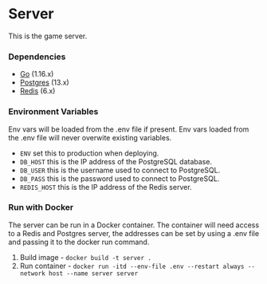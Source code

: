 # Server

This is the game server.

### Dependencies

- [Go](https://golang.org/) (1.16.x)
- [Postgres](https://www.postgresql.org/) (13.x)
- [Redis](https://redis.io/) (6.x)

### Environment Variables

Env vars will be loaded from the .env file if present. Env vars loaded from the .env file will never overwite existing variables.

- `ENV` set this to production when deploying.
- `DB_HOST` this is the IP address of the PostgreSQL database.
- `DB_USER` this is the username used to connect to PostgreSQL.
- `DB_PASS` this is the password used to connect to PostgreSQL.
- `REDIS_HOST` this is the IP address of the Redis server.

### Run with Docker

The server can be run in a Docker container. The container will need access to a Redis and Postgres server, the addresses can be set by using a .env file and passing it to the docker run command.

1. Build image - `docker build -t server .`
2. Run container - `docker run -itd --env-file .env --restart always --network host --name server server`
